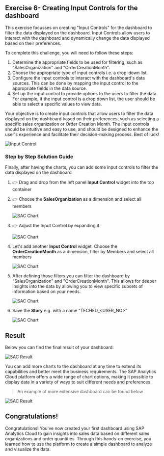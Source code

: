 ## Exercise 6- Creating **Input Controls** for the dashboard

This exercise focusses on creating "Input Controls" for the dashboard to filter the data displayed on the dashboard. Input Controls allow users to interact with the dashboard and dynamically change the data displayed based on their preferences.

To complete this challenge, you will need to follow these steps:

1. Determine the appropriate fields to be used for filtering, such as "SalesOrganization" and "OrderCreationMonth".
2. Choose the appropriate type of input controls i.e. a drop-down list.
3. Configure the input controls to interact with the dashboard's data sources. This can be done by mapping the input control to the appropriate fields in the data source.
4. Set up the input control to provide options to the users to filter the data. For example, if the input control is a drop down list, the user should be able to select a specific values to view data.


Your objective is to create input controls that allow users to filter the data displayed on the dashboard based on their preferences, such as selecting a specific sales organization or Order Creation Month. The input controls should be intuitive and easy to use, and should be designed to enhance the user's experience and facilitate their decision-making process. Best of luck!

![Input Control](images/inputcontrol.png)

### Step by Step Solution Guide

Finally, after having the charts, you can add some input controls to filter the data displayed on the dashboard 

1. 👉 Drag and drop from the left panel **Input Control** widget into the top container

2. 👉 Choose the **SalesOrganization** as a dimension and select all members

   ![SAC Chart](images/ic1.png)

3. 👉 Adjust the Input Control by expanding it.

   ![SAC Chart](images/ic2.png)

3. Let's add another **Input Control** widget. Choose the **OrderCreationMonth** as a dimension, filter by Members and select all members
   
   ![SAC Chart](images/ic3.png)


5. After defining those filters you can filter the dashboard by "SalesOrganization" and "OrderCreationMonth". This allows for deeper insights into the data by allowing you to view specific subsets of information based on your needs.

   ![SAC Chart](images/inputcontrol.png)

4. Save the **Story** e.g. with a name "TECHED_\<USER_NO>"

   ![SAC Chart](images/savestory.png)
## Result

Below you can find the final result of your dashboard:

 ![SAC Result](images/sacstory.png)

You can add more charts to the dashboard at any time to extend its capabilities and better meet the business requirements. The SAP Analytics Cloud platform offers a wide range of chart options, making it possible to display data in a variety of ways to suit different needs and preferences.

>An example of more extensive dashboard can be found below

 ![SAC Result](images/result2.png)

## Congratulations!

Congratulations! You've now created your first dashboard using SAP Analytics Cloud to gain insights into sales data based on different sales organizations and order quantities. Through this hands-on exercise, you learned how to use the platform to create a simple dashboard to analyze and visualize the data. 
